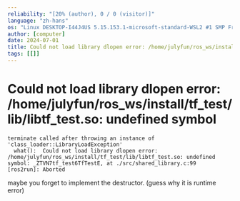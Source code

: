 ```yaml
---
reliability: "[20% (author), 0 / 0 (visitor)]"
language: "zh-hans"
os: "Linux DESKTOP-I44J4US 5.15.153.1-microsoft-standard-WSL2 #1 SMP Fri Mar 29 23:14:13 UTC 2024 x86_64 x86_64 x86_64 GNU/Linux"
author: [computer]
date: 2024-07-01
title: Could not load library dlopen error: /home/julyfun/ros_ws/install/tf_test/lib/libtf_test.so: undefined symbol
tags: [[]]
---
```


# Could not load library dlopen error: /home/julyfun/ros_ws/install/tf_test/lib/libtf_test.so: undefined symbol

```
terminate called after throwing an instance of 'class_loader::LibraryLoadException'
  what():  Could not load library dlopen error: /home/julyfun/ros_ws/install/tf_test/lib/libtf_test.so: undefined symbol: _ZTVN7tf_test6TfTestE, at ./src/shared_library.c:99
[ros2run]: Aborted
```

maybe you forget to implement the destructor. (guess why it is runtime error)

